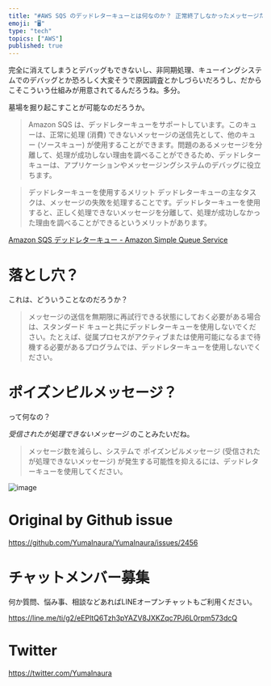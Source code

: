 ```yaml
---
title: "#AWS SQS のデッドレターキューとは何なのか？ 正常終了しなかったメッセージたちの墓場みたいなものらしい。"
emoji: "🖥"
type: "tech"
topics: ["AWS"]
published: true
---
```


完全に消えてしまうとデバッグもできないし、非同期処理、キューイングシステムでのデバッグとか恐ろしく大変そうで原因調査とかしづらいだろうし、だからこそこういう仕組みが用意されてるんだろうね。多分。

墓場を掘り起こすことが可能なのだろうか。

>Amazon SQS は、デッドレターキューをサポートしています。このキューは、正常に処理 (消費) できないメッセージの送信先として、他のキュー (ソースキュー) が使用することができます。問題のあるメッセージを分離して、処理が成功しない理由を調べることができるため、デッドレターキューは、アプリケーションやメッセージングシステムのデバッグに役立ちます。

>デッドレターキューを使用するメリット
>デッドレターキューの主なタスクは、メッセージの失敗を処理することです。デッドレターキューを使用すると、正しく処理できないメッセージを分離して、処理が成功しなかった理由を調べることができるというメリットがあります。

[Amazon SQS デッドレターキュー - Amazon Simple Queue Service](https://docs.aws.amazon.com/ja_jp/AWSSimpleQueueService/latest/SQSDeveloperGuide/sqs-dead-letter-queues.html)

# 落とし穴？

これは、どういうことなのだろうか？

>メッセージの送信を無期限に再試行できる状態にしておく必要がある場合は、スタンダード キューと共にデッドレターキューを使用しないでください。たとえば、従属プロセスがアクティブまたは使用可能になるまで待機する必要があるプログラムでは、デッドレターキューを使用しないでください。

# ポイズンピルメッセージ？

って何なの？

*受信されたが処理できないメッセージ* のことみたいだね。

>メッセージ数を減らし、システムで ポイズンピルメッセージ (受信されたが処理できないメッセージ) が発生する可能性を抑えるには、デッドレターキューを使用してください。

![image](https://user-images.githubusercontent.com/13635059/64943037-973be880-d8a5-11e9-84d8-c79b3677b240.png)


# Original by Github issue

https://github.com/YumaInaura/YumaInaura/issues/2456








<!-- Update From Qiita API -->

# チャットメンバー募集


何か質問、悩み事、相談などあればLINEオープンチャットもご利用ください。

https://line.me/ti/g2/eEPltQ6Tzh3pYAZV8JXKZqc7PJ6L0rpm573dcQ





# Twitter


https://twitter.com/YumaInaura


<!-- Update From Qiita API -->


